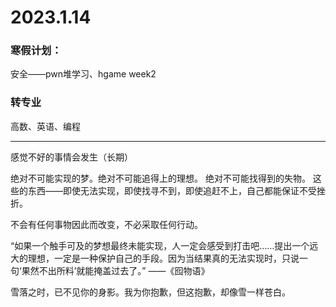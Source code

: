 # 2023.1.14

### 寒假计划：

安全——pwn堆学习、hgame week2

### 转专业

高数、英语、编程

------

感觉不好的事情会发生（长期）

绝对不可能实现的梦。绝对不可能追得上的理想。 绝对不可能找得到的失物。 这些的东西——即使无法实现，即使找寻不到，即使追赶不上，自己都能保证不受挫折。 

不会有任何事物因此而改变，不必采取任何行动。

“如果一个触手可及的梦想最终未能实现，人一定会感受到打击吧……提出一个远大的理想，一定是一种保护自己的手段。因为当结果真的无法实现时，只说一句‘果然不出所料’就能掩盖过去了。” ——《囮物语》

雪落之时，已不见你的身影。我为你抱歉，但这抱歉，却像雪一样苍白。